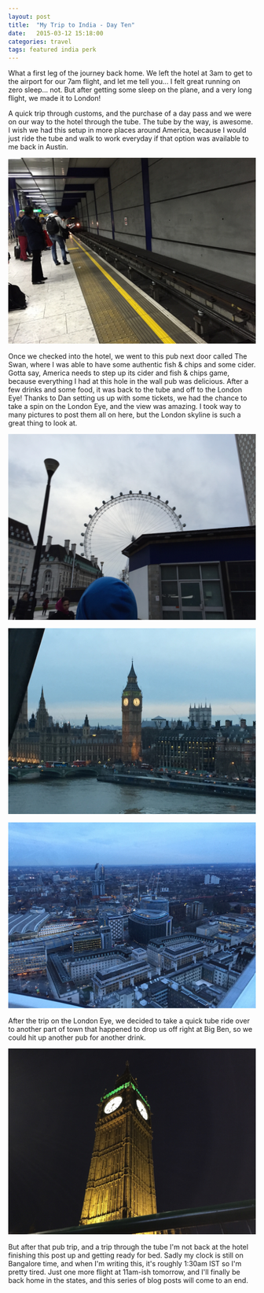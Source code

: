 ```yaml
---
layout: post
title:  "My Trip to India - Day Ten"
date:   2015-03-12 15:18:00
categories: travel
tags: featured india perk
---
```

What a first leg of the journey back home. We left the hotel at 3am to get to the airport for our 7am flight, and let me tell you... I felt great running on zero sleep... not. But after getting some sleep on the plane, and a very long flight, we made it to London!

A quick trip through customs, and the purchase of a day pass and we were on our way to the hotel through the tube. The tube by the way, is awesome. I wish we had this setup in more places around America, because I would just ride the tube and walk to work everyday if that option was available to me back in Austin.

![Time to ride the tube for the first time](/assets/article_images/2015-03-12-my-trip-to-india-day-ten/the_tube.jpg)

Once we checked into the hotel, we went to this pub next door called The Swan, where I was able to have some authentic fish & chips and some cider. Gotta say, America needs to step up its cider and fish & chips game, because everything I had at this hole in the wall pub was delicious. After a few drinks and some food, it was back to the tube and off to the London Eye! Thanks to Dan setting us up with some tickets, we had the chance to take a spin on the London Eye, and the view was amazing. I took way to many pictures to post them all on here, but the London skyline is such a great thing to look at.

![The London Eye!](/assets/article_images/2015-03-12-my-trip-to-india-day-ten/london_eye.jpg)

![Caught a glimpse of Big Ben](/assets/article_images/2015-03-12-my-trip-to-india-day-ten/big_ben.jpg)

![More of the London Skyline](/assets/article_images/2015-03-12-my-trip-to-india-day-ten/london_skyline.jpg)

After the trip on the London Eye, we decided to take a quick tube ride over to another part of town that happened to drop us off right at Big Ben, so we could hit up another pub for another drink. 

![Big Ben up close and personal](/assets/article_images/2015-03-12-my-trip-to-india-day-ten/big_ben_upclose.jpg)

But after that pub trip, and a trip through the tube I'm not back at the hotel finishing this post up and getting ready for bed. Sadly my clock is still on Bangalore time, and when I'm writing this, it's roughly 1:30am IST so I'm pretty tired. Just one more flight at 11am-ish tomorrow, and I'll finally be back home in the states, and this series of blog posts will come to an end.